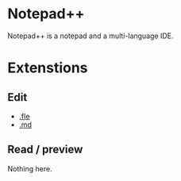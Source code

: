 # Notepad++

Notepad++ is a notepad and a multi-language IDE.

# Extenstions
## Edit
* [.fle](../exts/fle.md)
* [.md](../exts/md.md)

## Read / preview
Nothing here.
